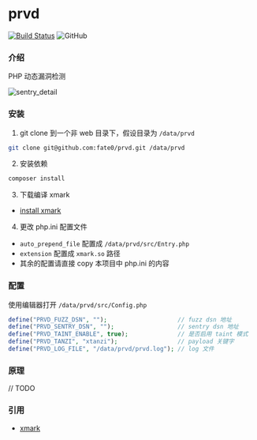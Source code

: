 # prvd 

[![Build Status](https://travis-ci.org/fate0/prvd.svg?branch=master)](https://travis-ci.org/fate0/prvd)
![GitHub](https://img.shields.io/github/license/fate0/prvd.svg)


### 介绍

PHP 动态漏洞检测

![sentry_detail](https://raw.githubusercontent.com/fate0/prvd/master/artwork/sentry_detail.png)


### 安装

1. git clone 到一个非 web 目录下，假设目录为 `/data/prvd`

``` sh
git clone git@github.com:fate0/prvd.git /data/prvd
```

2. 安装依赖

``` sh
composer install
```

3. 下载编译 xmark

* [install xmark](https://github.com/fate0/xmark)

4. 更改 php.ini 配置文件

* `auto_prepend_file` 配置成 `/data/prvd/src/Entry.php`
* `extension` 配置成 `xmark.so` 路径
* 其余的配置请直接 copy 本项目中 php.ini 的内容

### 配置

使用编辑器打开 `/data/prvd/src/Config.php`

``` php
define("PRVD_FUZZ_DSN", "");                    // fuzz dsn 地址
define("PRVD_SENTRY_DSN", "");                  // sentry dsn 地址
define("PRVD_TAINT_ENABLE", true);              // 是否启用 taint 模式
define("PRVD_TANZI", "xtanzi");                 // payload 关键字
define("PRVD_LOG_FILE", "/data/prvd/prvd.log"); // log 文件
```

### 原理

// TODO

### 引用

* [xmark](https://github.com/fate0/xmark)